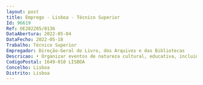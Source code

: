 ```yaml
--- 
layout: post
title: Emprego - Lisboa - Técnico Superior
Id: 96619
Ref: OE202205/0136
DataAbertura: 2022-05-04
DataFecho: 2022-05-18
Trabalho: Técnico Superior
Empregador: Direção-Geral do Livro, dos Arquivos e das Bibliotecas
Descricao: • Organizar eventos de natureza cultural, educativa, incluindo visitas de estudo aoespaço público da TT e a exposições, autonomamente ou em colaboração com outros serviços da DGLAB • Desenvolver conteúdos de apoio a área do serviço educativo • Assegurar a gestão de conteúdos da página do serviço educativo do sitio WEB • Garantir, no âmbito da cooperação nacional e ou internacional, a participação emAtividades e Grupos de Trabalho em representação da DGLAB • Apoiar e acompanhar as visitas técnicas e oficiais ao BackOffice da DGLAB 
CodigoPostal: 1649-010 LISBOA
Concelho: Lisboa
Distrito: Lisboa
--- 
```

